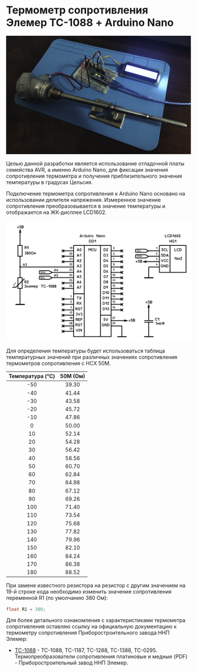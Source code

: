 # Термометр сопротивления Элемер ТС-1088 + Arduino Nano

![Image alt](https://github.com/stepanov-vpk/elemer-sensor-arduino/blob/main/img/sensor.png?raw=true)

Целью данной разработки является использование отладочной платы семейства AVR, а именно Arduino Nano, для фиксации значения сопротивления термометра и получения приблизительного значения температуры в градусах Цельсия. 

Подключение термометра сопротивления к Arduino Nano основано на использовании делителя напряжения. Измеренное значение сопротивления преобразовывается в значение температуры и отображается на ЖК-дисплее LCD1602.

![Image alt](https://github.com/stepanov-vpk/elemer-sensor-arduino/blob/main/img/scheme.png?raw=true)

Для определения температуры будет использоваться таблица температурных значений при различных значениях сопротивления термометров сопротивления с НСХ 50М.

|Температура (°C)|50М (Ом)|
|:-------------:|:------------------:|
|-50|	39.30|
|-40|	41.44|
|-30|	43.58|
|-20|	45.72|
|-10|	47.86|
|0|	50.00|
|10|	52.14|
|20|	54.28|
|30|	56.42|
|40|	58.56|
|50|	60.70|
|60|	62.84|
|70|	64.98|
|80|	67.12|
|90|	69.26|
|100|	71.40|
|110|	73.54|
|120|	75.68|
|130|	77.82|
|140|	79.96|
|150|	82.10|
|160|	84.24|
|170|	86.38|
|180|	88.52|

При замене известного резистора на резистор с другим значением на 19-й строке кода необходимо изменить значение сопротивления переменной R1 (по умолчанию 380 Ом):

```C++
float R1 = 380; 
```

Для более детального ознакомления с характеристиками термометра сопротивления оставляю ссылку на официальную документацию к термометру сопротивления Приборостроительного завода ННП Элемер:
- [ТС-1088](https://www.elemer.ru/files/catalog/glavi/ts.pdf) - ТС-1088, ТС-1187, ТС-1288, ТС-1388, ТС-0295. Термопреобразователи сопротивления платиновые и медные (PDF) - Приборостроительный завод ННП Элемер.
